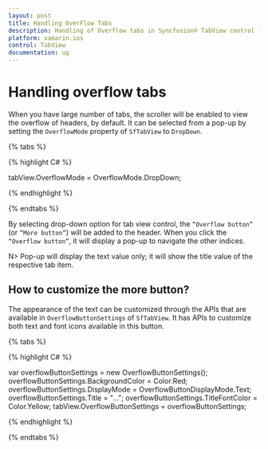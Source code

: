 ```yaml
---
layout: post
title: Handling OverFlow Tabs
description: Handling of Overflow tabs in Syncfusion® TabView control for Xamarin.iOS platform
platform: xamarin.ios
control: TabView
documentation: ug
---
```


# Handling overflow tabs

When you have large number of tabs, the scroller will be enabled to view the overflow of headers, by default. It can be selected from a pop-up by setting the `OverflowMode` property of `SfTabView` to `DropDown`.

{% tabs %}

{% highlight C# %}

tabView.OverflowMode = OverflowMode.DropDown;
			
{% endhighlight %}

{% endtabs %}

By selecting drop-down option for tab view control, the `“Overflow button”` (or `“More button”`) will be added to the header. When you click the `“Overflow button”`, it will display a pop-up to navigate the other indices.

N> Pop-up will display the text value only; it will show the title value of the respective tab item.

## How to customize the more button?

The appearance of the text can be customized through the APIs that are available in `OverflowButtonSettings` of `SfTabView`. It has APIs to customize both text and font icons available in this button.

{% tabs %}

{% highlight C# %}

var overflowButtonSettings = new OverflowButtonSettings();
		overflowButtonSettings.BackgroundColor = Color.Red;
		overflowButtonSettings.DisplayMode = OverflowButtonDisplayMode.Text;
		overflowButtonSettings.Title = "...";
		overflowButtonSettings.TitleFontColor = Color.Yellow;
		tabView.OverflowButtonSettings = overflowButtonSettings;
			
{% endhighlight %}

{% endtabs %}
